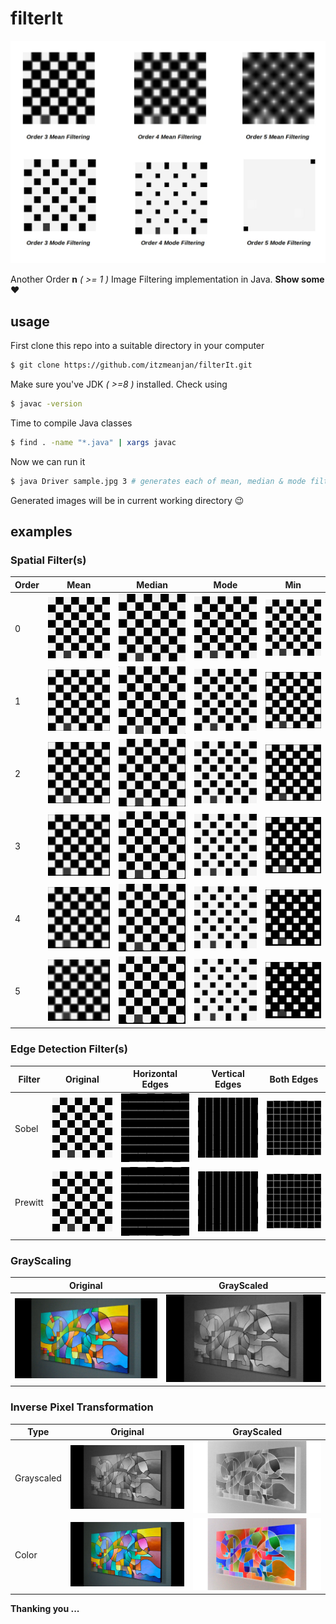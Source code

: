# filterIt

![banner](examples/banner.jpg)

Another Order **n** _( >= 1 )_ Image Filtering implementation in Java. **Show some** :heart:

## usage

First clone this repo into a suitable directory in your computer

```bash
$ git clone https://github.com/itzmeanjan/filterIt.git
```

Make sure you've JDK _( >=8 )_ installed. Check using

```bash
$ javac -version
```

Time to compile Java classes

```bash
$ find . -name "*.java" | xargs javac
```

Now we can run it

```bash
$ java Driver sample.jpg 3 # generates each of mean, median & mode filtered images of order 1, 2, 3
```

Generated images will be in current working directory :wink:

## examples

### Spatial Filter(s)

Order | Mean | Median | Mode | Min
--- | --- | --- | --- | ---
0 | ![sample_image](examples/sample.jpg) | ![sample_image](examples/sample.jpg) | ![sample_image](examples/sample.jpg) | ![sample_image](examples/sample.jpg)
1 | ![order_1_MeanFiltered](examples/order_1_MeanFiltered.jpg) | ![order_1_MedianFiltered](examples/order_1_MedianFiltered.jpg) | ![order_1_ModeFiltered](examples/order_1_ModeFiltered.jpg) | ![order_1_MinFiltered](examples/order_1_MinFiltered.jpg)
2 | ![order_2_MeanFiltered](examples/order_2_MeanFiltered.jpg) | ![order_2_MedianFiltered](examples/order_2_MedianFiltered.jpg) | ![order_2_ModeFiltered](examples/order_2_ModeFiltered.jpg) | ![order_2_MinFiltered](examples/order_2_MinFiltered.jpg)
3 | ![order_3_MeanFiltered](examples/order_3_MeanFiltered.jpg) | ![order_3_MedianFiltered](examples/order_3_MedianFiltered.jpg) | ![order_3_ModeFiltered](examples/order_3_ModeFiltered.jpg) | ![order_3_MinFiltered](examples/order_3_MinFiltered.jpg)
4 | ![order_4_MeanFiltered](examples/order_4_MeanFiltered.jpg) | ![order_4_MedianFiltered](examples/order_4_MedianFiltered.jpg) | ![order_4_ModeFiltered](examples/order_4_ModeFiltered.jpg) | ![order_4_MinFiltered](examples/order_4_MinFiltered.jpg)
5 | ![order_5_MeanFiltered](examples/order_5_MeanFiltered.jpg) | ![order_5_MedianFiltered](examples/order_5_MedianFiltered.jpg) | ![order_5_ModeFiltered](examples/order_5_ModeFiltered.jpg) | ![order_5_MinFiltered](examples/order_5_MinFiltered.jpg)

### Edge Detection Filter(s)

Filter | Original | Horizontal Edges | Vertical Edges | Both Edges
--- | --- | --- | --- | ---
Sobel | ![sample_image](examples/sample.jpg) | ![sobelHorizontalEdges](examples/sobelH.jpg) | ![sobelVerticalEdges](examples/sobelV.jpg) | ![sobelAllEdges](examples/sobel.jpg)
Prewitt | ![sample_image](examples/sample.jpg) | ![prewittHorizontalEdges](examples/prewittH.jpg) | ![prewittVerticalEdges](examples/prewittV.jpg) | ![prewittAllEdges](examples/prewitt.jpg)

### GrayScaling

Original | GrayScaled
--- | ---
![gray_sample](examples/gray_sample.jpg) | ![grayscaled](examples/grayscaled.jpg)

### Inverse Pixel Transformation

Type | Original | GrayScaled
--- | --- | ---
Grayscaled | ![grayscaled](examples/grayscaled.jpg) | ![inverseTransformed](examples/inverseTransformed.jpg)
Color | ![gray_sample](examples/gray_sample.jpg) | ![inverseTransformedColor](examples/inverseTransformedColor.jpg)

**Thanking you ...**
